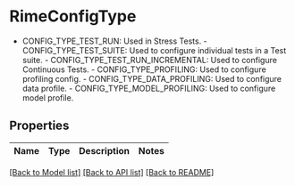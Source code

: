 # RimeConfigType

 - CONFIG_TYPE_TEST_RUN: Used in Stress Tests.  - CONFIG_TYPE_TEST_SUITE: Used to configure individual tests in a Test suite.  - CONFIG_TYPE_TEST_RUN_INCREMENTAL: Used to configure Continuous Tests.  - CONFIG_TYPE_PROFILING: Used to configure profiling config.  - CONFIG_TYPE_DATA_PROFILING: Used to configure data profile.  - CONFIG_TYPE_MODEL_PROFILING: Used to configure model profile.

## Properties

Name | Type | Description | Notes
------------ | ------------- | ------------- | -------------

[[Back to Model list]](../README.md#documentation-for-models) [[Back to API list]](../README.md#documentation-for-api-endpoints) [[Back to README]](../README.md)

